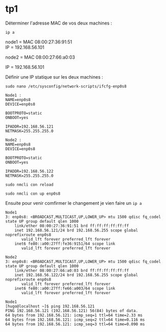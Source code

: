 # tp1

Déterminer l'adresse MAC de vos deux machines :

```ip a```

node1 = MAC 08:00:27:36:91:51          
IP = 192.168.56.101

node2 = MAC 08:00:27:66:a0:03

IP = 192.168.56.101


Définir une IP statique sur les deux machines :


```sudo nano /etc/sysconfig/network-scripts/ifcfg-enp0s8```
```
Node1 :
NAME=enp0s8
DEVICE=enp0s8

BOOTPROTO=static
ONBOOT=yes

IPADDR=192.168.56.121
NETMASK=255.255.255.0
```
```
Node2 :
NAME=enp0s8
DEVICE=enp0s8

BOOTPROTO=static
ONBOOT=yes

IPADDR=192.168.56.122
NETMASK=255.255.255.0
```

```sudo nmcli con reload ```                                               


```sudo nmcli con up enp0s8 ```

Ensuite pour venir comfirmer le changement je vien faire un
```ip a```

```
Node1
3: enp0s8: <BROADCAST,MULTICAST,UP,LOWER_UP> mtu 1500 qdisc fq_codel state UP group default qlen 1000
    link/ether 08:00:27:36:91:51 brd ff:ff:ff:ff:ff:ff
    inet 192.168.56.121/24 brd 192.168.56.255 scope global noprefixroute enp0s8
       valid_lft forever preferred_lft forever
    inet6 fe80::a00:27ff:fe36:9151/64 scope link
       valid_lft forever preferred_lft forever
```

```
Node2
3: enp0s8: <BROADCAST,MULTICAST,UP,LOWER_UP> mtu 1500 qdisc fq_codel state UP group default qlen 1000
    link/ether 08:00:27:66:a0:03 brd ff:ff:ff:ff:ff:ff
    inet 192.168.56.122/24 brd 192.168.56.255 scope global noprefixroute enp0s8
       valid_lft forever preferred_lft forever
    inet6 fe80::a00:27ff:fe66:a003/64 scope link
       valid_lft forever preferred_lft forever
```
```
Node1
[hugo@localhost ~]$ ping 192.168.56.121
PING 192.168.56.121 (192.168.56.121) 56(84) bytes of data.
64 bytes from 192.168.56.121: icmp_seq=1 ttl=64 time=2.33 ms
64 bytes from 192.168.56.121: icmp_seq=2 ttl=64 time=0.116 ms
64 bytes from 192.168.56.121: icmp_seq=3 ttl=64 time=0.090 ms
```
